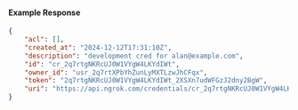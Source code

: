 <!-- Code generated for API Clients. DO NOT EDIT. -->

#### Example Response

```json
{
	"acl": [],
	"created_at": "2024-12-12T17:31:10Z",
	"description": "development cred for alan@example.com",
	"id": "cr_2q7rtgNKRcUJ0W1VYgW4LKYdIWt",
	"owner_id": "usr_2q7rtXPbYhZunLyMXTLzwJhCFqx",
	"token": "2q7rtgNKRcUJ0W1VYgW4LKYdIWt_2XSXn7udWFGzJ2dny2BgW",
	"uri": "https://api.ngrok.com/credentials/cr_2q7rtgNKRcUJ0W1VYgW4LKYdIWt"
}
```
